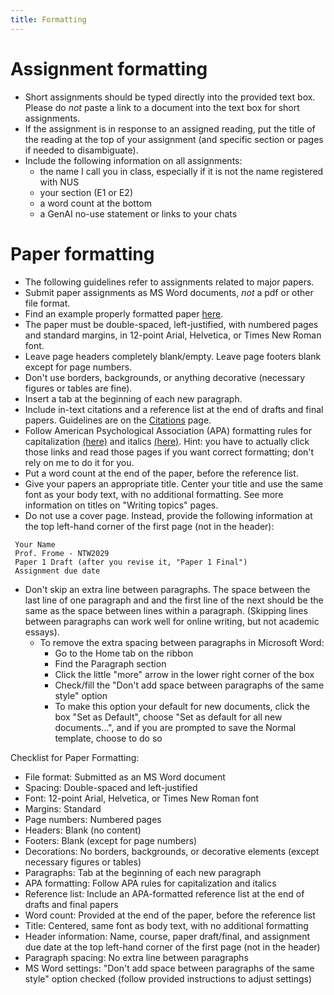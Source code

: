 ```yaml
---
title: Formatting
---
```

# Assignment formatting

- Short assignments should be typed directly into the provided text box. Please do _not_ paste a link to a document into the text box for short assignments.
- If the assignment is in response to an assigned reading, put the title of the reading at the top of your assignment (and specific section or pages if needed to disambiguate).
- Include the following information on all assignments:
	- the name I call you in class, especially if it is not the name registered with NUS
	- your section (E1 or E2)
	- a word count at the bottom
	- a GenAI no-use statement or links to your chats

# Paper formatting

- The following guidelines refer to assignments related to major papers.
- Submit paper assignments as MS Word documents, _not_ a pdf or other file format.
- Find an example properly formatted paper [here](https://canvas.nus.edu.sg/users/90279/files/3681962/download?verifier=zqjoVhp8AE0JuUtO6eFSQwnNykYu07cySVHXNzNQ&download_frd=1).
- The paper must be double-spaced, left-justified, with numbered pages and standard margins, in 12-point Arial, Helvetica, or Times New Roman font.
- Leave page headers completely blank/empty. Leave page footers blank except for page numbers.
- Don't use borders, backgrounds, or anything decorative (necessary figures or tables are fine).
- Insert a tab at the beginning of each new paragraph.
- Include in-text citations and a reference list at the end of drafts and final papers. Guidelines are on the [Citations](link) page.
- Follow American Psychological Association (APA) formatting rules for capitalization [(here)](https://blog.apastyle.org/apastyle/2012/03/title-case-and-sentence-case-capitalization-in-apa-style.HTML) and italics [(here)](https://apastyle.apa.org/style-grammar-guidelines/italics-quotations/italics). Hint: you have to actually click those links and read those pages if you want correct formatting; don't rely on me to do it for you.
- Put a word count at the end of the paper, before the reference list.
- Give your papers an appropriate title. Center your title and use the same font as your body text, with no additional formatting. See more information on titles on "Writing topics" pages.
- Do not use a cover page. Instead, provide the following information at the top left-hand corner of the first page (not in the header):

```
 Your Name
 Prof. Frome - NTW2029
 Paper 1 Draft (after you revise it, "Paper 1 Final")
 Assignment due date
```

- Don't skip an extra line between paragraphs. The space between the last line of one paragraph and and the first line of the next should be the same as the space between lines within a paragraph. (Skipping lines between paragraphs can work well for online writing, but not academic essays).
  - To remove the extra spacing between paragraphs in Microsoft Word:
    - Go to the Home tab on the ribbon
    - Find the Paragraph section
    - Click the little "more" arrow in the lower right corner of the box
    - Check/fill the "Don't add space between paragraphs of the same style" option
    - To make this option your default for new documents, click the box "Set as Default", choose "Set as default for all new documents...", and if you are prompted to save the Normal template, choose to do so

Checklist for Paper Formatting:

- File format: Submitted as an MS Word document
- Spacing: Double-spaced and left-justified
- Font: 12-point Arial, Helvetica, or Times New Roman font
- Margins: Standard
- Page numbers: Numbered pages
- Headers: Blank (no content)
- Footers: Blank (except for page numbers)
- Decorations: No borders, backgrounds, or decorative elements (except necessary figures or tables)
- Paragraphs: Tab at the beginning of each new paragraph
- APA formatting: Follow APA rules for capitalization and italics
- Reference list: Include an APA-formatted reference list at the end of drafts and final papers
- Word count: Provided at the end of the paper, before the reference list
- Title: Centered, same font as body text, with no additional formatting
- Header information: Name, course, paper draft/final, and assignment due date at the top left-hand corner of the first page (not in the header)
- Paragraph spacing: No extra line between paragraphs
- MS Word settings: "Don't add space between paragraphs of the same style" option checked (follow provided  instructions to adjust settings)
